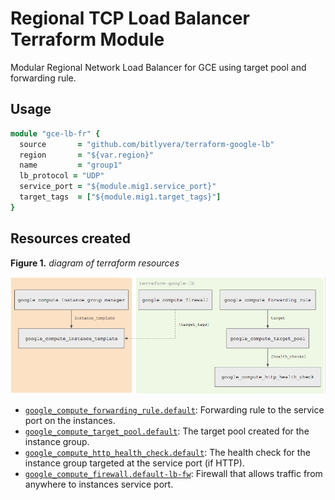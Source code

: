 # Regional TCP Load Balancer Terraform Module

Modular Regional Network Load Balancer for GCE using target pool and forwarding rule.

## Usage

```ruby
module "gce-lb-fr" {
  source       = "github.com/bitlyvera/terraform-google-lb"
  region       = "${var.region}"
  name         = "group1"
  lb_protocol = "UDP"
  service_port = "${module.mig1.service_port}"
  target_tags  = ["${module.mig1.target_tags}"]
}
```

## Resources created

**Figure 1.** *diagram of terraform resources*

![architecture diagram](https://raw.githubusercontent.com/GoogleCloudPlatform/terraform-google-lb/master/diagram.png)

- [`google_compute_forwarding_rule.default`](https://www.terraform.io/docs/providers/google/r/compute_forwarding_rule.html): Forwarding rule to the service port on the instances.
- [`google_compute_target_pool.default`](https://www.terraform.io/docs/providers/google/r/compute_target_pool.html): The target pool created for the instance group.
- [`google_compute_http_health_check.default`](https://www.terraform.io/docs/providers/google/r/compute_http_health_check.html): The health check for the instance group targeted at the service port (if HTTP).
- [`google_compute_firewall.default-lb-fw`](https://www.terraform.io/docs/providers/google/r/compute_firewall.html): Firewall that allows traffic from anywhere to instances service port.

